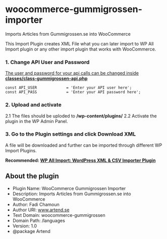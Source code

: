 # woocommerce-gummigrossen-importer
Imports Articles from Gummigrossen.se into WooCommerce

This Import Plugin creates XML File what you can later import to WP All Import plugin or any other import plugin that works with WooCommerce.

### 1. Change API User and Password 
[The user and password for your api calls can be changed inside __classes/class-gummigrossen-api.php__](classes/class-gummigrossen-api.php)

    const API_USER             = 'Enter your API user here';
    const API_PASS             = 'Enter your API password here';

### 2. Upload and activate
2.1 The files should be uploded to __/wp-content/plugins/__
2.2 Activate the plugin in the WP Admin Panel.

### 3. Go to the Plugin settings and click Download XML
A file will be downloaded and further can be imported through different WP Import Plugins.

__Recommended: [WP All Import: WordPress XML & CSV Importer Plugin](http://www.wpallimport.com/)__


## About the plugin

 * Plugin Name:     WooCommerce Gummigrossen Importer
 * Description:     Imports Articles from Gummigrossen.se into WooCommerce
 * Author:          Fadi Chamoun
 * Author URI:      www.artend.se
 * Text Domain:     woocommerce-gummigrossen
 * Domain Path:     /languages
 * Version:         1.0
 * @package         Artend
